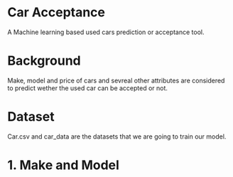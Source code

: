 # Car Acceptance
A Machine learning based used cars prediction or acceptance tool.

# Background
Make, model and price of cars and sevreal other attributes are considered to predict wether the used car can be accepted or not.

# Dataset
Car.csv and car_data are the datasets that we are going to train our model. 
  # 1. Make and Model

